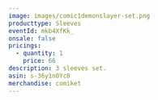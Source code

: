```yaml
---
image: images/comic1demonslayer-set.png
producttype: Sleeves
eventId: mkb4XfKk_
onsale: false
pricings:
  - quantity: 1
    price: 66
description: 3 sleeves set.
asin: s-36y1n0Yc0
merchandise: comiket
---
```

